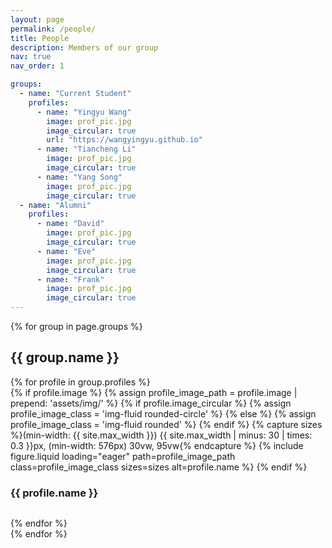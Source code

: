 ```yaml
---
layout: page
permalink: /people/
title: People
description: Members of our group
nav: true
nav_order: 1

groups:
  - name: "Current Student"
    profiles:
      - name: "Yingyu Wang"
        image: prof_pic.jpg
        image_circular: true
        url: "https://wangyingyu.github.io"
      - name: "Tiancheng Li"
        image: prof_pic.jpg
        image_circular: true
      - name: "Yang Song"
        image: prof_pic.jpg
        image_circular: true
  - name: "Alumni"
    profiles:
      - name: "David"
        image: prof_pic.jpg
        image_circular: true
      - name: "Eve"
        image: prof_pic.jpg
        image_circular: true
      - name: "Frank"
        image: prof_pic.jpg
        image_circular: true
---
```


{% for group in page.groups %}

<section class="group-section">
  <h2>{{ group.name }}</h2>
  <div class="row">
    {% for profile in group.profiles %}
      <div class="col-md-4 col-sm-6 text-center profile-item" style="margin-bottom: 30px;">
        {% if profile.image %}
          {% assign profile_image_path = profile.image | prepend: 'assets/img/' %}
          {% if profile.image_circular %}
            {% assign profile_image_class = 'img-fluid rounded-circle' %}
          {% else %}
            {% assign profile_image_class = 'img-fluid rounded' %}
          {% endif %}
          {% capture sizes %}(min-width: {{ site.max_width }}) {{ site.max_width | minus: 30 | times: 0.3 }}px, (min-width: 576px) 30vw, 95vw{% endcapture %}
          {% include figure.liquid loading="eager" path=profile_image_path class=profile_image_class sizes=sizes alt=profile.name %}
        {% endif %}
        <h3 class="profile-name">{{ profile.name }}</h3>
      </div>
    {% endfor %}
  </div>
</section>
{% endfor %}
